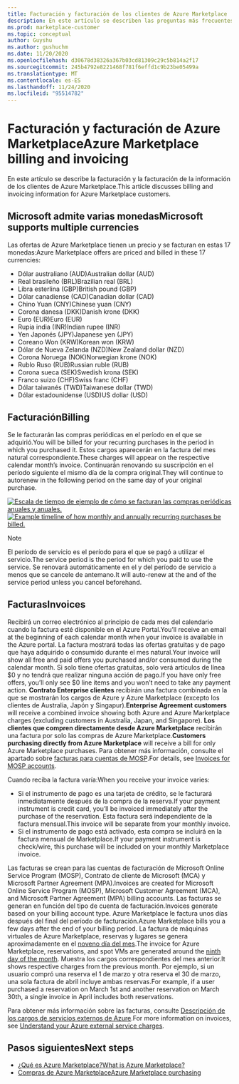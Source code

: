 ```yaml
---
title: Facturación y facturación de los clientes de Azure Marketplace
description: En este artículo se describen las preguntas más frecuentes sobre la facturación y la facturación de los clientes de Azure Marketplace.
ms.prod: marketplace-customer
ms.topic: conceptual
author: Guyshu
ms.author: gushuchm
ms.date: 11/20/2020
ms.openlocfilehash: d30678d38326a367b03cd81309c29c5b814a2f17
ms.sourcegitcommit: 245b4792e8221468f781f6effd1c9b23be05499a
ms.translationtype: MT
ms.contentlocale: es-ES
ms.lasthandoff: 11/24/2020
ms.locfileid: "95514782"
---
```

# <a name="azure-marketplace-billing-and-invoicing"></a><span data-ttu-id="c16b3-103">Facturación y facturación de Azure Marketplace</span><span class="sxs-lookup"><span data-stu-id="c16b3-103">Azure Marketplace billing and invoicing</span></span>

<span data-ttu-id="c16b3-104">En este artículo se describe la facturación y la facturación de la información de los clientes de Azure Marketplace.</span><span class="sxs-lookup"><span data-stu-id="c16b3-104">This article discusses billing and invoicing information for Azure Marketplace customers.</span></span>

## <a name="microsoft-supports-multiple-currencies"></a><span data-ttu-id="c16b3-105">Microsoft admite varias monedas</span><span class="sxs-lookup"><span data-stu-id="c16b3-105">Microsoft supports multiple currencies</span></span>

<span data-ttu-id="c16b3-106">Las ofertas de Azure Marketplace tienen un precio y se facturan en estas 17 monedas:</span><span class="sxs-lookup"><span data-stu-id="c16b3-106">Azure Marketplace offers are priced and billed in these 17 currencies:</span></span>

- <span data-ttu-id="c16b3-107">Dólar australiano (AUD)</span><span class="sxs-lookup"><span data-stu-id="c16b3-107">Australian dollar (AUD)</span></span>
- <span data-ttu-id="c16b3-108">Real brasileño (BRL)</span><span class="sxs-lookup"><span data-stu-id="c16b3-108">Brazilian real (BRL)</span></span>
- <span data-ttu-id="c16b3-109">Libra esterlina (GBP)</span><span class="sxs-lookup"><span data-stu-id="c16b3-109">British pound (GBP)</span></span>
- <span data-ttu-id="c16b3-110">Dólar canadiense (CAD)</span><span class="sxs-lookup"><span data-stu-id="c16b3-110">Canadian dollar (CAD)</span></span>
- <span data-ttu-id="c16b3-111">Chino Yuan (CNY)</span><span class="sxs-lookup"><span data-stu-id="c16b3-111">Chinese yuan (CNY)</span></span>
- <span data-ttu-id="c16b3-112">Corona danesa (DKK)</span><span class="sxs-lookup"><span data-stu-id="c16b3-112">Danish krone (DKK)</span></span>
- <span data-ttu-id="c16b3-113">Euro (EUR)</span><span class="sxs-lookup"><span data-stu-id="c16b3-113">Euro (EUR)</span></span>
- <span data-ttu-id="c16b3-114">Rupia india (INR)</span><span class="sxs-lookup"><span data-stu-id="c16b3-114">Indian rupee (INR)</span></span>
- <span data-ttu-id="c16b3-115">Yen Japonés (JPY)</span><span class="sxs-lookup"><span data-stu-id="c16b3-115">Japanese yen (JPY)</span></span>
- <span data-ttu-id="c16b3-116">Coreano Won (KRW)</span><span class="sxs-lookup"><span data-stu-id="c16b3-116">Korean won (KRW)</span></span>
- <span data-ttu-id="c16b3-117">Dólar de Nueva Zelanda (NZD)</span><span class="sxs-lookup"><span data-stu-id="c16b3-117">New Zealand dollar (NZD)</span></span>
- <span data-ttu-id="c16b3-118">Corona Noruega (NOK)</span><span class="sxs-lookup"><span data-stu-id="c16b3-118">Norwegian krone (NOK)</span></span>
- <span data-ttu-id="c16b3-119">Rublo Ruso (RUB)</span><span class="sxs-lookup"><span data-stu-id="c16b3-119">Russian ruble (RUB)</span></span>
- <span data-ttu-id="c16b3-120">Corona sueca (SEK)</span><span class="sxs-lookup"><span data-stu-id="c16b3-120">Swedish krona (SEK)</span></span>
- <span data-ttu-id="c16b3-121">Franco suizo (CHF)</span><span class="sxs-lookup"><span data-stu-id="c16b3-121">Swiss franc (CHF)</span></span>
- <span data-ttu-id="c16b3-122">Dólar taiwanés (TWD)</span><span class="sxs-lookup"><span data-stu-id="c16b3-122">Taiwanese dollar (TWD)</span></span>
- <span data-ttu-id="c16b3-123">Dólar estadounidense (USD)</span><span class="sxs-lookup"><span data-stu-id="c16b3-123">US dollar (USD)</span></span>

## <a name="billing"></a><span data-ttu-id="c16b3-124">Facturación</span><span class="sxs-lookup"><span data-stu-id="c16b3-124">Billing</span></span>

<span data-ttu-id="c16b3-125">Se le facturarán las compras periódicas en el período en el que se adquirió.</span><span class="sxs-lookup"><span data-stu-id="c16b3-125">You will be billed for your recurring purchases in the period in which you purchased it.</span></span> <span data-ttu-id="c16b3-126">Estos cargos aparecerán en la factura del mes natural correspondiente.</span><span class="sxs-lookup"><span data-stu-id="c16b3-126">These charges will appear on the respective calendar month’s invoice.</span></span> <span data-ttu-id="c16b3-127">Continuarán renovando su suscripción en el período siguiente el mismo día de la compra original.</span><span class="sxs-lookup"><span data-stu-id="c16b3-127">They will continue to autorenew in the following period on the same day of your original purchase.</span></span>

<span data-ttu-id="c16b3-128">[![Escala de tiempo de ejemplo de cómo se facturan las compras periódicas anuales y anuales.](media/billing/billing-charges-recurring.png)](media/billing/billing-charges-recurring.png#lightbox)</span><span class="sxs-lookup"><span data-stu-id="c16b3-128">[![Example timeline of how monthly and annually recurring purchases be billed.](media/billing/billing-charges-recurring.png)](media/billing/billing-charges-recurring.png#lightbox)</span></span>

>[!NOTE]
> <span data-ttu-id="c16b3-129">El período de servicio es el período para el que se pagó a utilizar el servicio.</span><span class="sxs-lookup"><span data-stu-id="c16b3-129">The service period is the period for which you paid to use the service.</span></span> <span data-ttu-id="c16b3-130">Se renovará automáticamente en el y del período de servicio a menos que se cancele de antemano.</span><span class="sxs-lookup"><span data-stu-id="c16b3-130">It will auto-renew at the and of the service period unless you cancel beforehand.</span></span>

## <a name="invoices"></a><span data-ttu-id="c16b3-131">Facturas</span><span class="sxs-lookup"><span data-stu-id="c16b3-131">Invoices</span></span>

<span data-ttu-id="c16b3-132">Recibirá un correo electrónico al principio de cada mes del calendario cuando la factura esté disponible en el Azure Portal.</span><span class="sxs-lookup"><span data-stu-id="c16b3-132">You’ll receive an email at the beginning of each calendar month when your invoice is available in the Azure portal.</span></span> <span data-ttu-id="c16b3-133">La factura mostrará todas las ofertas gratuitas y de pago que haya adquirido o consumido durante el mes natural.</span><span class="sxs-lookup"><span data-stu-id="c16b3-133">Your invoice will show all free and paid offers you purchased and/or consumed during the calendar month.</span></span> <span data-ttu-id="c16b3-134">Si solo tiene ofertas gratuitas, solo verá artículos de línea $0 y no tendrá que realizar ninguna acción de pago.</span><span class="sxs-lookup"><span data-stu-id="c16b3-134">If you have only free offers, you’ll only see $0 line items and you won’t need to take any payment action.</span></span> <span data-ttu-id="c16b3-135">**Contrato Enterprise clientes** recibirán una factura combinada en la que se mostrarán los cargos de Azure y Azure Marketplace (excepto los clientes de Australia, Japón y Singapur).</span><span class="sxs-lookup"><span data-stu-id="c16b3-135">**Enterprise Agreement customers** will receive a combined invoice showing both Azure and Azure Marketplace charges (excluding customers in Australia, Japan, and Singapore).</span></span> <span data-ttu-id="c16b3-136">**Los clientes que compren directamente desde Azure Marketplace** recibirán una factura por solo las compras de Azure Marketplace.</span><span class="sxs-lookup"><span data-stu-id="c16b3-136">**Customers purchasing directly from Azure Marketplace** will receive a bill for only Azure Marketplace purchases.</span></span> <span data-ttu-id="c16b3-137">Para obtener más información, consulte el apartado sobre [facturas para cuentas de MOSP](/azure/cost-management-billing/understand/download-azure-invoice#invoices-for-mosp-billing-accounts).</span><span class="sxs-lookup"><span data-stu-id="c16b3-137">For details, see [Invoices for MOSP accounts](/azure/cost-management-billing/understand/download-azure-invoice#invoices-for-mosp-billing-accounts).</span></span>

<span data-ttu-id="c16b3-138">Cuando reciba la factura varía:</span><span class="sxs-lookup"><span data-stu-id="c16b3-138">When you receive your invoice varies:</span></span>

- <span data-ttu-id="c16b3-139">Si el instrumento de pago es una tarjeta de crédito, se le facturará inmediatamente después de la compra de la reserva.</span><span class="sxs-lookup"><span data-stu-id="c16b3-139">If your payment instrument is credit card, you’ll be invoiced immediately after the purchase of the reservation.</span></span> <span data-ttu-id="c16b3-140">Esta factura será independiente de la factura mensual.</span><span class="sxs-lookup"><span data-stu-id="c16b3-140">This invoice will be separate from your monthly invoice.</span></span>
- <span data-ttu-id="c16b3-141">Si el instrumento de pago está activado, esta compra se incluirá en la factura mensual de Marketplace.</span><span class="sxs-lookup"><span data-stu-id="c16b3-141">If your payment instrument is check/wire, this purchase will be included on your monthly Marketplace invoice.</span></span>

<span data-ttu-id="c16b3-142">Las facturas se crean para las cuentas de facturación de Microsoft Online Service Program (MOSP), Contrato de cliente de Microsoft (MCA) y Microsoft Partner Agreement (MPA).</span><span class="sxs-lookup"><span data-stu-id="c16b3-142">Invoices are created for Microsoft Online Service Program (MOSP), Microsoft Customer Agreement (MCA), and Microsoft Partner Agreement (MPA) billing accounts.</span></span> <span data-ttu-id="c16b3-143">Las facturas se generan en función del tipo de cuenta de facturación.</span><span class="sxs-lookup"><span data-stu-id="c16b3-143">Invoices generate based on your billing account type.</span></span> <span data-ttu-id="c16b3-144">Azure Marketplace le factura unos días después del final del período de facturación.</span><span class="sxs-lookup"><span data-stu-id="c16b3-144">Azure Marketplace bills you a few days after the end of your billing period.</span></span> <span data-ttu-id="c16b3-145">La factura de máquinas virtuales de Azure Marketplace, reservas y lugares se genera aproximadamente en el [noveno día del mes](/azure/cost-management-billing/understand/download-azure-invoice#invoices-for-mosp-billing-accounts).</span><span class="sxs-lookup"><span data-stu-id="c16b3-145">The invoice for Azure Marketplace, reservations, and spot VMs are generated around the [ninth day of the month](/azure/cost-management-billing/understand/download-azure-invoice#invoices-for-mosp-billing-accounts).</span></span> <span data-ttu-id="c16b3-146">Muestra los cargos correspondientes del mes anterior.</span><span class="sxs-lookup"><span data-stu-id="c16b3-146">It shows respective charges from the previous month.</span></span> <span data-ttu-id="c16b3-147">Por ejemplo, si un usuario compró una reserva el 1 de marzo y otra reserva el 30 de marzo, una sola factura de abril incluye ambas reservas.</span><span class="sxs-lookup"><span data-stu-id="c16b3-147">For example, if a user purchased a reservation on March 1st and another reservation on March 30th, a single invoice in April includes both reservations.</span></span>

<span data-ttu-id="c16b3-148">Para obtener más información sobre las facturas, consulte [Descripción de los cargos de servicios externos de Azure](/azure/cost-management-billing/understand/understand-azure-marketplace-charges).</span><span class="sxs-lookup"><span data-stu-id="c16b3-148">For more information on invoices, see [Understand your Azure external service charges](/azure/cost-management-billing/understand/understand-azure-marketplace-charges).</span></span>

## <a name="next-steps"></a><span data-ttu-id="c16b3-149">Pasos siguientes</span><span class="sxs-lookup"><span data-stu-id="c16b3-149">Next steps</span></span>

- [<span data-ttu-id="c16b3-150">¿Qué es Azure Marketplace?</span><span class="sxs-lookup"><span data-stu-id="c16b3-150">What is Azure Marketplace?</span></span>](azure-marketplace-overview.md)
- [<span data-ttu-id="c16b3-151">Compras de Azure Marketplace</span><span class="sxs-lookup"><span data-stu-id="c16b3-151">Azure Marketplace purchasing</span></span>](azure-purchasing-invoicing.md)
